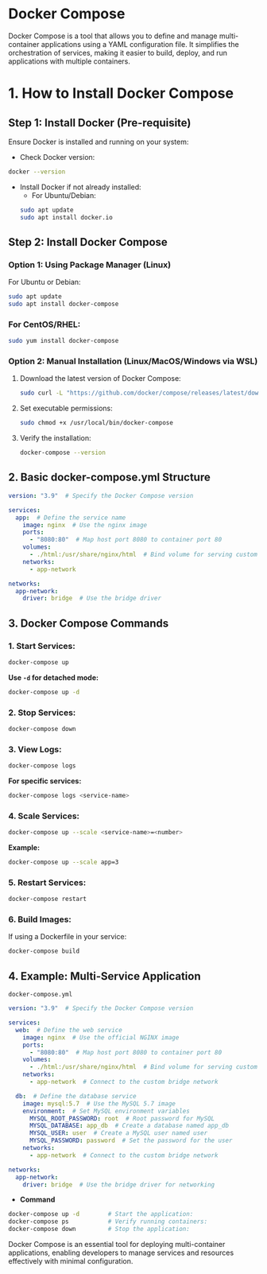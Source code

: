 # Docker Compose
Docker Compose is a tool that allows you to define and manage multi-container applications using a YAML configuration file. It simplifies the orchestration of services, making it easier to build, deploy, and run applications with multiple containers.

# 1. How to Install Docker Compose
## Step 1: Install Docker (Pre-requisite)
Ensure Docker is installed and running on your system:

- Check Docker version:
```bash
docker --version
```
- Install Docker if not already installed:
    - For Ubuntu/Debian:
    ```bash
    sudo apt update
    sudo apt install docker.io
    ```
## Step 2: Install Docker Compose
### Option 1: Using Package Manager (Linux)
For Ubuntu or Debian:
```bash
sudo apt update
sudo apt install docker-compose
```
### For CentOS/RHEL:
```bash
sudo yum install docker-compose
```

### Option 2: Manual Installation (Linux/MacOS/Windows via WSL)
1. Download the latest version of Docker Compose:
    ```bash
    sudo curl -L "https://github.com/docker/compose/releases/latest/download/docker-compose-$(uname -s)-$(uname -m)" -o /usr/local/bin/docker-compose
    ```
2. Set executable permissions:
    ```bash
    sudo chmod +x /usr/local/bin/docker-compose
    ```
3. Verify the installation:
    ```bash
    docker-compose --version
    ```
## 2. Basic docker-compose.yml Structure

```yaml
version: "3.9"  # Specify the Docker Compose version

services:
  app:  # Define the service name
    image: nginx  # Use the nginx image
    ports:
      - "8080:80"  # Map host port 8080 to container port 80
    volumes:
      - ./html:/usr/share/nginx/html  # Bind volume for serving custom content
    networks:
      - app-network

networks:
  app-network:
    driver: bridge  # Use the bridge driver
```
## 3. Docker Compose Commands

### 1. Start Services:
```bash
docker-compose up
```
**Use `-d` for detached mode:**
```bash
docker-compose up -d
```
### 2. Stop Services:
```bash
docker-compose down
```
### 3. View Logs:
```bash
docker-compose logs
```
**For specific services:**
```bash
docker-compose logs <service-name>
```
### 4. Scale Services:
```bash
docker-compose up --scale <service-name>=<number>
```
**Example:**
```bash
docker-compose up --scale app=3
```
### 5. Restart Services:
```bash
docker-compose restart
```
### 6. Build Images:
If using a Dockerfile in your service:
```bash
docker-compose build
```

## 4. Example: Multi-Service Application
`docker-compose.yml`
```yaml
version: "3.9"  # Specify the Docker Compose version

services:
  web:  # Define the web service
    image: nginx  # Use the official NGINX image
    ports:
      - "8080:80"  # Map host port 8080 to container port 80
    volumes:
      - ./html:/usr/share/nginx/html  # Bind volume for serving custom content
    networks:
      - app-network  # Connect to the custom bridge network

  db:  # Define the database service
    image: mysql:5.7  # Use the MySQL 5.7 image
    environment:  # Set MySQL environment variables
      MYSQL_ROOT_PASSWORD: root  # Root password for MySQL
      MYSQL_DATABASE: app_db  # Create a database named app_db
      MYSQL_USER: user  # Create a MySQL user named user
      MYSQL_PASSWORD: password  # Set the password for the user
    networks:
      - app-network  # Connect to the custom bridge network

networks:
  app-network:
    driver: bridge  # Use the bridge driver for networking

```
- **Command**
```bash
docker-compose up -d        # Start the application:
docker-compose ps           # Verify running containers:
docker-compose down         # Stop the application:
```
Docker Compose is an essential tool for deploying multi-container applications, enabling developers to manage services and resources effectively with minimal configuration.